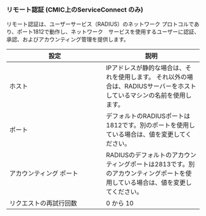 ### リモート認証 (CMIC上のServiceConnect のみ)

リモート認証は、ユーザーサービス（RADIUS）のネットワーク プロトコルであり、ポート1812で動作し、ネットワーク　サービスを使用するユーザーに認証、承認、およびアカウンティング管理を提供します。

<table>
<colgroup>
<col style="width: 50%" />
<col style="width: 50%" />
</colgroup>
<thead>
<tr class="header">
<th>設定</th>
<th>説明</th>
</tr>
</thead>
<tbody>
<tr class="odd">
<td>ホスト</td>
<td>IPアドレスが静的な場合は、それを使用します。 それ以外の場合は、RADIUSサーバーをホストしているマシンの名前を使用します。</td>
</tr>
<tr class="even">
<td>ポート</td>
<td>デフォルトのRADIUSポートは1812です。別のポートを使用している場合は、値を変更してください。</td>
</tr>
<tr class="odd">
<td>アカウンティング ポート</td>
<td>RADIUSのデフォルトのアカウンティングポートは2813です。別のアカウンティングポートを使用している場合は、値を変更してください。</td>
</tr>
<tr class="even">
<td>リクエストの再試行回数</td>
<td>0 から 10</td>
</tr>
</tbody>
</table>
